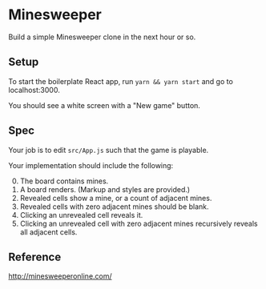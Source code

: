 # Minesweeper

Build a simple Minesweeper clone in the next hour or so.

## Setup

To start the boilerplate React app, run `yarn && yarn start` and go to localhost:3000.

You should see a white screen with a "New game" button.

## Spec

Your job is to edit `src/App.js` such that the game is playable.

Your implementation should include the following:

0. The board contains mines.
0. A board renders. (Markup and styles are provided.)
0. Revealed cells show a mine, or a count of adjacent mines.
0. Revealed cells with zero adjacent mines should be blank.
0. Clicking an unrevealed cell reveals it.
0. Clicking an unrevealed cell with zero adjacent mines recursively reveals all adjacent cells.

## Reference

http://minesweeperonline.com/
